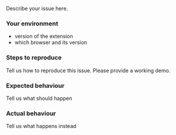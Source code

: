 Describe your issue here.

### Your environment
* version of the extension
* which browser and its version

### Steps to reproduce
Tell us how to reproduce this issue. Please provide a working demo.

### Expected behaviour
Tell us what should happen

### Actual behaviour
Tell us what happens instead
